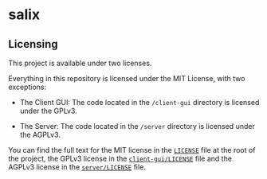 # salix

## Licensing

This project is available under two licenses.

Everything in this repository is licensed under the MIT License, with two exceptions:

- The Client GUI: The code located in the `/client-gui` directory is licensed under the GPLv3.

- The Server: The code located in the `/server` directory is licensed under the AGPLv3.

You can find the full text for the MIT license in the [`LICENSE`](./LICENSE) file at the root of the project,
the GPLv3 license in the [`client-gui/LICENSE`](./client-gui/LICENSE) file and the AGPLv3 license in the
[`server/LICENSE`](./server/LICENSE) file.
